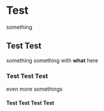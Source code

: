 # Test

something

## Test Test

something something with **what** here 

### Test Test Test

even more somethings

#### Test Test Test Test
